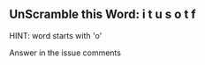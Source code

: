 UnScramble this Word: i t u s o t f
----------

HINT: word starts with 'o'

Answer in the issue comments

